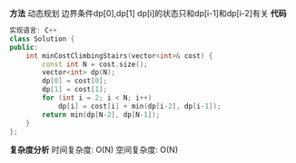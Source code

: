 **方法**
动态规划
边界条件dp[0],dp[1]
dp[i]的状态只和dp[i-1]和dp[i-2]有关
**代码**
```C++
实现语言: C++
class Solution {
public:
    int minCostClimbingStairs(vector<int>& cost) {
        const int N = cost.size();
        vector<int> dp(N);
        dp[0] = cost[0];
        dp[1] = cost[1];
        for (int i = 2; i < N; i++)
            dp[i] = cost[i] + min(dp[i-2], dp[i-1]);
        return min(dp[N-2], dp[N-1]);
    }
};
```
**复杂度分析**
时间复杂度: O(N)
空间复杂度: O(N)

